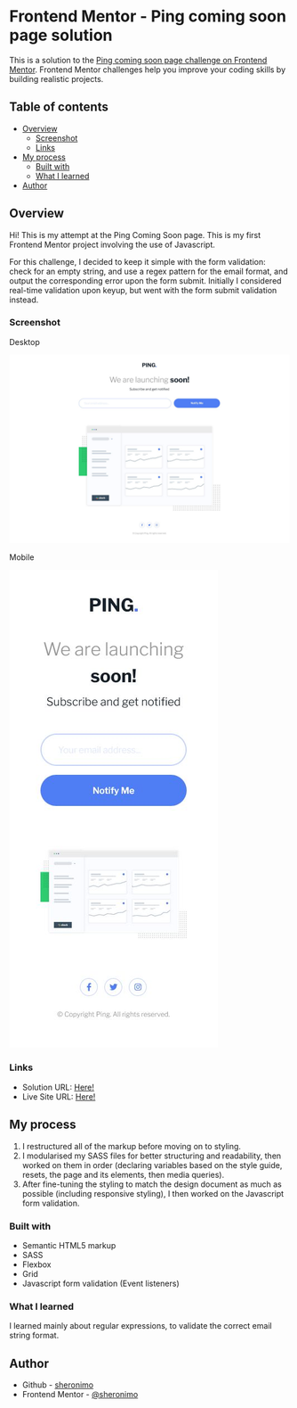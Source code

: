 # Frontend Mentor - Ping coming soon page solution

This is a solution to the [Ping coming soon page challenge on Frontend Mentor](https://www.frontendmentor.io/challenges/ping-single-column-coming-soon-page-5cadd051fec04111f7b848da). Frontend Mentor challenges help you improve your coding skills by building realistic projects.

## Table of contents

- [Overview](#overview)
  - [Screenshot](#screenshot)
  - [Links](#links)
- [My process](#my-process)
  - [Built with](#built-with)
  - [What I learned](#what-i-learned)
- [Author](#author)

## Overview

Hi! This is my attempt at the Ping Coming Soon page. This is my first Frontend Mentor project involving the use of Javascript.

For this challenge, I decided to keep it simple with the form validation: check for an empty string, and use a regex pattern for the email format, and output the corresponding error upon the form submit. Initially I considered real-time validation upon keyup, but went with the form submit validation instead.

### Screenshot

Desktop

![](./screenshots/screenshot_desktop.jpg)

Mobile

![](./screenshots/screenshot_mobile.jpg)

### Links

- Solution URL: [Here!](https://github.com/sheronimo/frontendmentor-pingcomingsoon)
- Live Site URL: [Here!](https://sheronimo.github.io/frontendmentor-pingcomingsoon/)

## My process

1. I restructured all of the markup before moving on to styling.
2. I modularised my SASS files for better structuring and readability, then worked on them in order (declaring variables based on the style guide, resets, the page and its elements, then media queries).
3. After fine-tuning the styling to match the design document as much as possible (including responsive styling), I then worked on the Javascript form validation.

### Built with

- Semantic HTML5 markup
- SASS
- Flexbox
- Grid
- Javascript form validation (Event listeners)

### What I learned

I learned mainly about regular expressions, to validate the correct email string format.

## Author

- Github - [sheronimo](https://github.com/sheronimo)
- Frontend Mentor - [@sheronimo](https://www.frontendmentor.io/profile/sheronimo)
